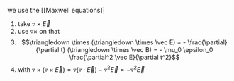 we use the [[Maxwell equations]]
1. take $\triangledown \times \vec E$ 
2. use $\triangledown \times$ on that
3. $$\triangledown \times (\triangledown \times \vec E) = - \frac{\partial}{\partial t} (\triangledown \times \vec B) = - \mu_0 \epsilon_0 \frac{\partial^2 \vec E}{\partial t^2}$$
4. with $\triangledown \times (\triangledown \times \vec E) = \triangledown (\triangledown \cdot \vec E) - \triangledown^2 \vec E = -\triangledown^2 \vec E$ 
